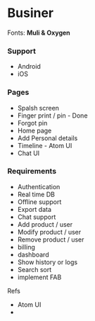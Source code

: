 # Businer

Fonts: **Muli & Oxygen**

### Support

* Android
* iOS

### Pages

* Spalsh screen
* Finger print / pin - Done
* Forgot pin
* Home page
* Add Personal details
* Timeline -  Atom UI
* Chat UI

### Requirements

* Authentication
* Real time DB
* Offline support
* Export data
* Chat support
* Add product / user
* Modify product / user
* Remove product / user
* billing
* dashboard
* Show history or logs
* Search sort
* implement FAB

Refs

* Atom UI
* 